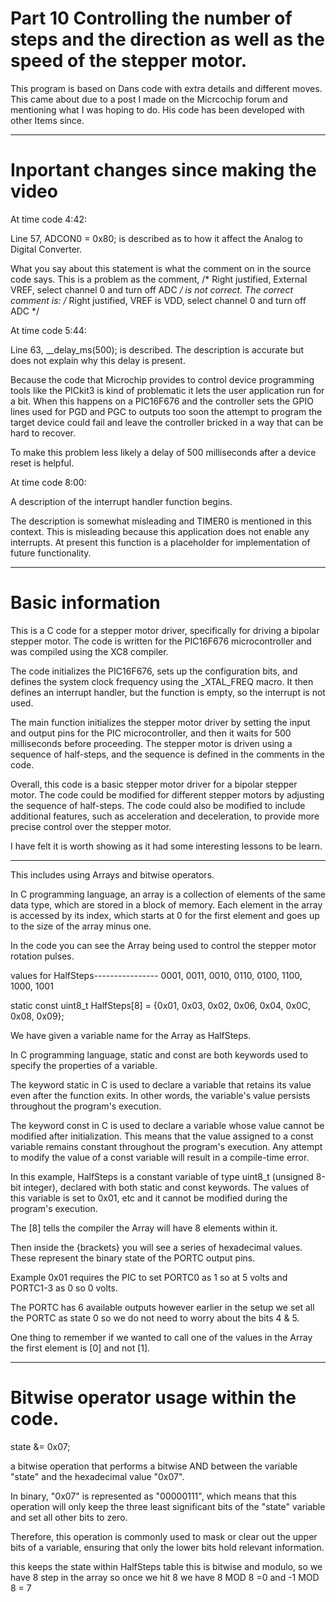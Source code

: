 # Part 10 Controlling the number of steps and the direction as well as the speed of the stepper motor.

This program is based on Dans code with extra details and different moves. This came about due to a post I made on the Micrcochip forum and mentioning what I was hoping to do. His code has been developed with other Items since.

----------------
# Inportant changes since making the video

At time code 4:42:

Line 57, ADCON0 = 0x80; is described as to how it affect the Analog to Digital Converter.

What you say about this statement is what the comment on in the source code says. This is a problem as the comment, /* Right justified, External VREF, select channel 0 and turn off ADC */ is not correct. The correct comment is: /* Right justified, VREF is VDD, select channel 0 and turn off ADC */

At time code 5:44:

Line 63, __delay_ms(500); is described. The description is accurate but does not explain why this delay is present.

Because the code that Microchip provides to control device programming tools like the PICkit3 is kind of problematic it lets the user application run for a bit. When this happens on a PIC16F676 and the controller sets the GPIO lines used for PGD and PGC to outputs too soon the attempt to program the target device could fail and leave the controller bricked in a way that can be hard to recover.

To make this problem less likely a delay of 500 milliseconds after a device reset is helpful.

At time code 8:00:

A description of the interrupt handler function begins.


The description is somewhat misleading and TIMER0 is mentioned in this context. This is misleading because this application does not enable any interrupts. At present this function is a placeholder for implementation of future functionality.

-------------
# Basic information

This is a C code for a stepper motor driver, specifically for driving a bipolar stepper motor. The code is written for the PIC16F676 microcontroller and was compiled using the XC8 compiler.

The code initializes the PIC16F676, sets up the configuration bits, and defines the system clock frequency using the _XTAL_FREQ macro. It then defines an interrupt handler, but the function is empty, so the interrupt is not used.

The main function initializes the stepper motor driver by setting the input and output pins for the PIC microcontroller, and then it waits for 500 milliseconds before proceeding. The stepper motor is driven using a sequence of half-steps, and the sequence is defined in the comments in the code.

Overall, this code is a basic stepper motor driver for a bipolar stepper motor. The code could be modified for different stepper motors by adjusting the sequence of half-steps. The code could also be modified to include additional features, such as acceleration and deceleration, to provide more precise control over the stepper motor.

I have felt it is worth showing as it had some interesting lessons to be learn.

----------------------------------------------------------------------------------------------------------------------------------------------------------

This includes using Arrays and bitwise operators.

In C programming language, an array is a collection of elements of the same data type, which are stored in a block of memory. Each element in the array is accessed by its index, which starts at 0 for the first element and goes up to the size of the array minus one.

In the code you can see the Array being used to control the stepper motor rotation pulses.

values for HalfSteps---------------- 0001, 0011, 0010, 0110, 0100, 1100, 1000, 1001 

static const uint8_t HalfSteps[8] = {0x01, 0x03, 0x02, 0x06, 0x04, 0x0C, 0x08, 0x09};

We have given a variable name for the Array as HalfSteps.

In C programming language, static and const are both keywords used to specify the properties of a variable.

The keyword static in C is used to declare a variable that retains its value even after the function exits. In other words, the variable's value persists throughout the program's execution.

The keyword const in C is used to declare a variable whose value cannot be modified after initialization. This means that the value assigned to a const variable remains constant throughout the program's execution. Any attempt to modify the value of a const variable will result in a compile-time error.

In this example, HalfSteps is a constant variable of type uint8_t (unsigned 8-bit integer), declared with both static and const keywords. The values of this variable is set to 0x01, etc and it cannot be modified during the program's execution.

The [8] tells the compiler the Array will have 8 elements within it.

Then inside the {brackets} you will see a series of hexadecimal values. These represent the binary state of the PORTC output pins.

Example 0x01 requires the PIC to set PORTC0 as 1 so at 5 volts and PORTC1-3 as 0 so 0 volts.

The PORTC has 6 available outputs however earlier in the setup we set all the PORTC as state 0 so we do not need to worry about the bits 4 & 5.

One thing to remember if we wanted to call one of the values in the Array the first element is [0] and not [1].

------------------------------------------------------------------------------------------------------------------

# Bitwise operator usage within the code.

state &= 0x07;

a bitwise operation that performs a bitwise AND between the variable "state" and the hexadecimal value "0x07".

In binary, "0x07" is represented as "00000111", which means that this operation will only keep the three least significant bits of the "state" variable and set all other bits to zero.

Therefore, this operation is commonly used to mask or clear out the upper bits of a variable, ensuring that only the lower bits hold relevant information.

this keeps the state within HalfSteps table this is bitwise and modulo, so we have 8 step in the array so once we hit 8 we have 8 MOD 8 =0 and -1 MOD 8 = 7
